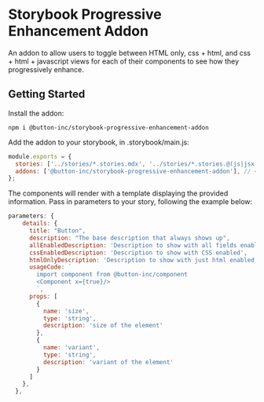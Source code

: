 # Storybook Progressive Enhancement Addon

An addon to allow users to toggle between HTML only, css + html, and css + html + javascript views for each of their components to see how they progressively enhance.

## Getting Started

Install the addon:

`npm i @button-inc/storybook-progressive-enhancement-addon`

Add the addon to your storybook, in .storybook/main.js:

```javascript
module.exports = {
  stories: ['../stories/*.stories.mdx', '../stories/*.stories.@(js|jsx|ts|tsx)'],
  addons: ['@button-inc/storybook-progressive-enhancement-addon'], // <- Include this part in your addons array
};
```

The components will render with a template displaying the provided information. Pass in parameters to your story, following the example below:

```javascript
parameters: {
    details: {
      title: "Button",
      description: "The base description that always shows up",
      allEnabledDescription: 'Description to show with all fields enabled',
      cssEnabledDescription: 'Description to show with CSS enabled',
      htmlOnlyDescription: 'Description to show with just html enabled',
      usageCode: `
        import component from @button-inc/component
        <Component x={true}/>
        `,
      props: [
        {
          name: 'size',
          type: 'string',
          description: 'size of the element'
        },
        {
          name: 'variant',
          type: 'string',
          description: 'variant of the element'
        }
      ]
    },
  },
```